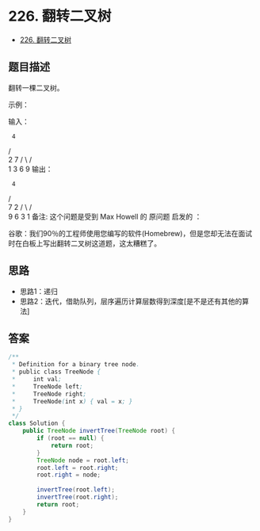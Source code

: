 # 226. 翻转二叉树


- [226. 翻转二叉树](https://leetcode-cn.com/problems/invert-binary-tree/)

## 题目描述
翻转一棵二叉树。

示例：

输入：

     4
   /   \
  2     7
 / \   / \
1   3 6   9
输出：

     4
   /   \
  7     2
 / \   / \
9   6 3   1
备注:
这个问题是受到 Max Howell 的 原问题 启发的 ：

谷歌：我们90％的工程师使用您编写的软件(Homebrew)，但是您却无法在面试时在白板上写出翻转二叉树这道题，这太糟糕了。


## 思路
- 思路1：递归
- 思路2：迭代，借助队列，层序遍历计算层数得到深度[是不是还有其他的算法]



## 答案
```java
/**
 * Definition for a binary tree node.
 * public class TreeNode {
 *     int val;
 *     TreeNode left;
 *     TreeNode right;
 *     TreeNode(int x) { val = x; }
 * }
 */
class Solution {
    public TreeNode invertTree(TreeNode root) {
        if (root == null) {
            return root;
        }
        TreeNode node = root.left;
        root.left = root.right;
        root.right = node;
        
        invertTree(root.left);
        invertTree(root.right);
        return root;
    }
}
```

